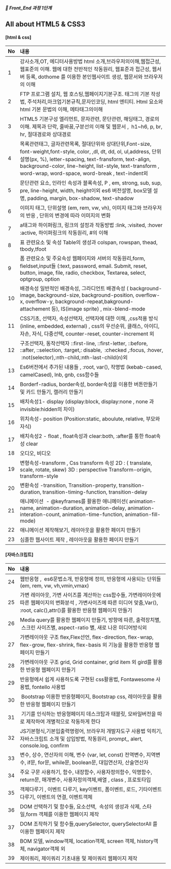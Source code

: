 ##### 🍑  Front_End 과정 1단계 
## All about HTML5 & CSS3


#### [html & css]
| No | 내용 | 
|--- |:---|
|1|강사소개,OT, 에디터사용방법 html 소개,브라우저의이해,웹접근성,웹표준의 이해. 웹에 대한 전반적인 작동원리, 웹표준과 접근성, 웹서버 등록, dothome 를 이용한 본인웹사이트 생성, 웹문서와 브라우저의 이해|
|2|FTP 프로그램 설치, 웹 호스팅,웹페이지기본구조. 태그의 기본 작성법, 주석처리,마크업기본규칙,문자인코딩, html 엔티티. Html 요소와 html 기본 문법의 이해, 메타태그의이해 |
|3 | HTML5 기본구성 엘리먼트, 문자관련, 문단관련, 해딩태그, 경로의 이해. 제목과 단락, 줄바꿈,구분선의 이해 및 웹문서 ,  h1~h6, p, br, hr, 절대경로와 상대경로 |
|4|목록관련태그, 글자관련목록, 절대단위와 상대단위,Font-size, font-weight,font-style, color, ,dl, dt, dd, ol, ul,address, 단위설명(px, %), letter-spacing, text-fransform, text-align, background-color, line-height, list-style, text-transform , word-wrap, word-space, word-break , text-indent외 |
|5 |문단관련 요소, 인라인 속성과 블록속성, P , em, strong, sub, sup, pre, line-height, width, height이외 es6 버전설명, box모델 설명, padding, margin, box-shadow, text-shadow|
|6| 이미지 태그, 단위설명 (em, rem, vw, vh), 이미지 태그와 브라우저의 반응 , 단위의 변경에 따라 이미지의 변화 |
|7| a태그와 하이퍼링크, 링크의 설정과 작동방법 :link, :visited, :hover :active, 하이퍼링크의 작동원리, #의 이해|
|8|표 관련요소 및 속성 Table의 생성과 colspan, rowspan, thead, tbody,tfoot |
| 9 |폼 관련요소 및 주요속성 웹페이지와 서버의 작동원리,form, fieldset,input들 (:text, password, email. Submit, reset, button, image, file, radio, checkbox, Textarea, select, optgroup, option |
|10 | 배경속성 일반적인 배경속성, 그라디언트 배경속성 ( background-image, background-size, background-position, overflow-x, overflow-y, background-repeat,bakground-attachement 등), IS(image sprite) , mix-blend-mode |
|11 |CSS기초, 선택자, 속성선택자, 선택자에 대한 이해, ,css적용 방식 (inline, embedded, external) , css의 우선순위, 클래스, 아이디, 자손, 자식, 다중선택, counter-reset, counter-increment 외
|12 |구조선택자, 동작선택자 ::first-line, ::first-letter, ::before, ::after, ::selection, :target,: disable,  :checked ,:focus, :hover,  :not(selector),:nth-child,:nth-last-child(n)외
|13 | Es6버전에서 추가된 내용들 , :root, var(), 작명법 (kebab-cased, camelCased), lnb, gnb, css함수들
| 14 | Borderf-radius, border속성, border속성을 이용한 버튼만들기 및 카드 만들기, 캘러리 만들기
|15 | 배치속성1- display (display:block, display:none , none 과 invisible:hidden의 차이) 
|16 |위치속성- position (Position:static, aboulute, relative, 부모와 자식)
|17 |배치속성2 - float , float속성과 clear:both, :after를 통한 float속성 clear |
|18 |오디오, 비디오 |<audio> <video>,유튜브에서 가져온 영상 삽입하기 및 페이지에 맞춰 크기변경 |
|19|변형속성-transform , Css transform 속성 2D : ( translate, scale, rotate, skew) 3D : perspective Transform-origin, transform-style |
|20 |변환속성 -transition,  Transition-property, transition-duration, transition-timing-function, transition-delay |
|21 |애니메이션  - @keyframes를 활용한 애니메이션( animation-name, animation-duration, animation-delay, animation-interation-count, animation-time-function, animation-fill-mode) |
|22 |애니메이션 제작해보기, 레이아웃을 활용한 페이지 만들기
|23| 심플한 웹사이트 제작 , 레이아웃을 활용한 페이지 만들기 |
 
 
#### [자바스크립트]
| No | 내용 |
|--- |:---|
|24|웹반응형 ,  es6문법소개, 반응형에 정의, 반응형에 사용되는 단위들 (em, rem, vw, vh,vmin,vmax)|
|25|가변 레이아웃, 가변 사이즈를 계산하는 css함수들, 가변레이아웃에 따른 웹페이지의 변화분석 , 가변사이즈에 따른 미디어 맞춤,Var(), :root, calc(),attr()를 활용한 반응형 웹페이지 만들기 |
|26|Media query를 활용한 웹페이지 만들기, 방향에 따른, 출력장치별,  스크린 사이즈별, aspect-ratio 별, 새로 나온 미디어방식외|
|27|가변레이아웃 구조 flex,Flex선언, flex-direction, flex-wrap, flex-grow, flex-shrink, flex-basis 외 기능을 활용한 반응형 웹페이지 만들기|
|28 |가변레이아웃 구조 grid, Grid container, grid item 외 gird를 활용한 반응형 웹페이지 만들기 |
|29 |반응형에서 쉽게 사용하도록 구현된 css활용법, Fontawesome 사용법, fontello 사용법 |
|30 | Bootstrap 이용한 반응형페이지, Bootstrap css, 레이아웃을 활용한 반응형 웹페이지 만들기|
|31| 기기를 인식하는 반응형페이지 데스크탑과 태블릿, 모바일버전을 따로 제작하여 개별적으로 작동하게 한다|
|32 |JS기본형식,기본입출력명령어, 브라우저 개발자도구 사용법 익히기, 자바스크립트 소개 및 삽입방법, 작동원리, prompt,, alert, console.log, confirm|
|33 |변수, 상수, 연산자의 이해, 변수 (var, let, const) 전역변수, 지역변수, if문, for문, while문, boolean문, 대입연산자, 산술연산자
|34 |주요 구문 사용하기, 함수, 내장함수, 사용자정의함수, 익명함수, return문, 매개변수, 사용자정의객체,배열 , class , 프로토타입 |
|35|객체다루기 , 이벤트 다루기, key이벤트, 폼이벤트, 로드, 기타이벤트 다루기, 이벤트의 연결, 이벤트객체
|36|DOM 선택하기 및 함수들, 요소선택,  속성의 생성과 삭제, 스타일,form 객체를 이용한 웹페이지 제작|
|37|DOM 조작하기 및 함수들,querySelector, querySelectorAll 를 이용한 웹페이지 제작|
|38 |BOM 모델, window객체, location객체, screen 객체, history객체, navigator객체 외 |
|39 |제이쿼리, 제이쿼리 기초내용 및 제이쿼리 웹페이지 제작 |

 
